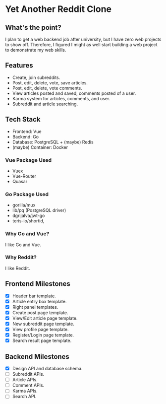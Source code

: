 # Yet Another Reddit Clone

## What's the point?
I plan to get a web backend job after university, but I have zero web projects to show off. Therefore, I figured I might as well start building a web project to demonstrate my web skills.

## Features
* Create, join subreddits.
* Post, edit, delete, vote, save articles.
* Post, edit, delete, vote comments.
* View articles posted and saved, comments posted of a user.
* Karma system for articles, comments, and user.
* Subreddit and article searching.

## Tech Stack
* Frontend: Vue
* Backend: Go
* Database: PostgreSQL + (maybe) Redis
* (maybe) Container: Docker

### Vue Package Used
* Vuex
* Vue-Router
* Quasar

### Go Package Used
* gorilla/mux
* lib/pq (PostgreSQL driver)
* dgrijalva/jwt-go
* teris-io/shortid,

### Why Go and Vue?
I like Go and Vue.

### Why Reddit?
I like Reddit.

## Frontend Milestones
- [x] Header bar template.
- [x] Article entry box template.
- [x] Right panel templates.
- [x] Create post page template.
- [x] View/Edit article page template.
- [x] New subreddit page template.
- [x] View profile page template.
- [x] Register/Login page template.
- [x] Search result page template.

## Backend Milestones
- [x] Design API and database schema.
- [ ] Subreddit APIs.
- [ ] Article APIs.
- [ ] Comment APIs.
- [ ] Karma APIs.
- [ ] Search API.
